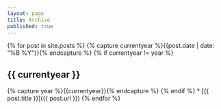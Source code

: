 ```yaml
---
layout: page
title: Archive
published: true
---
```


{% for post in site.posts %}
{% capture currentyear %}{{post.date | date: "%B %Y"}}{% endcapture %}
  {% if currentyear != year %}
  <h2>{{ currentyear }}</h2>
  {% capture year %}{{currentyear}}{% endcapture %} 
  {% endif %}
  * [{{ post.title }}]({{ post.url }})
  {% endfor %}